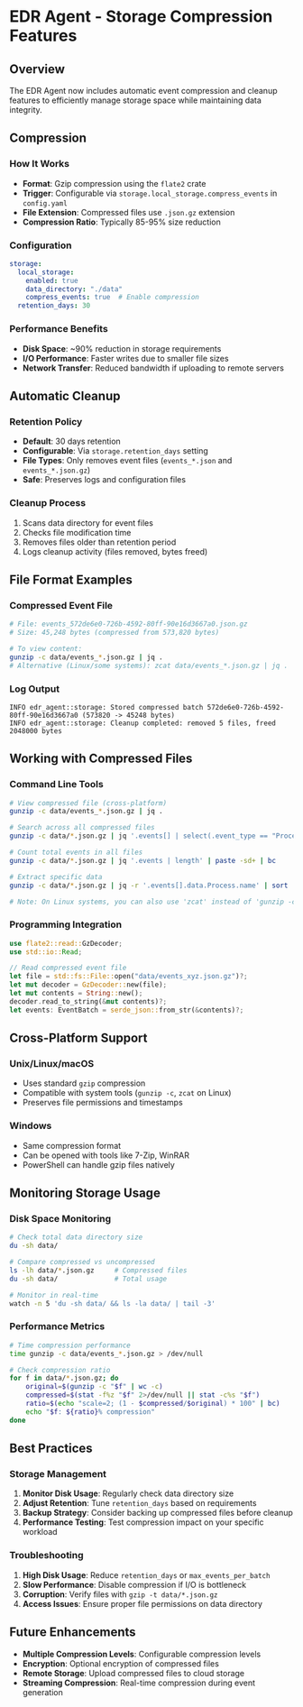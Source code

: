 # EDR Agent - Storage Compression Features

## Overview

The EDR Agent now includes automatic event compression and cleanup features to efficiently manage storage space while maintaining data integrity.

## Compression

### How It Works
- **Format**: Gzip compression using the `flate2` crate
- **Trigger**: Configurable via `storage.local_storage.compress_events` in `config.yaml`
- **File Extension**: Compressed files use `.json.gz` extension
- **Compression Ratio**: Typically 85-95% size reduction

### Configuration
```yaml
storage:
  local_storage:
    enabled: true
    data_directory: "./data"
    compress_events: true  # Enable compression
  retention_days: 30
```

### Performance Benefits
- **Disk Space**: ~90% reduction in storage requirements
- **I/O Performance**: Faster writes due to smaller file sizes
- **Network Transfer**: Reduced bandwidth if uploading to remote servers

## Automatic Cleanup

### Retention Policy
- **Default**: 30 days retention
- **Configurable**: Via `storage.retention_days` setting
- **File Types**: Only removes event files (`events_*.json` and `events_*.json.gz`)
- **Safe**: Preserves logs and configuration files

### Cleanup Process
1. Scans data directory for event files
2. Checks file modification time
3. Removes files older than retention period
4. Logs cleanup activity (files removed, bytes freed)

## File Format Examples

### Compressed Event File
```bash
# File: events_572de6e0-726b-4592-80ff-90e16d3667a0.json.gz
# Size: 45,248 bytes (compressed from 573,820 bytes)

# To view content:
gunzip -c data/events_*.json.gz | jq .
# Alternative (Linux/some systems): zcat data/events_*.json.gz | jq .
```

### Log Output
```
INFO edr_agent::storage: Stored compressed batch 572de6e0-726b-4592-80ff-90e16d3667a0 (573820 -> 45248 bytes)
INFO edr_agent::storage: Cleanup completed: removed 5 files, freed 2048000 bytes
```

## Working with Compressed Files

### Command Line Tools
```bash
# View compressed file (cross-platform)
gunzip -c data/events_*.json.gz | jq .

# Search across all compressed files
gunzip -c data/*.json.gz | jq '.events[] | select(.event_type == "ProcessCreated")'

# Count total events in all files
gunzip -c data/*.json.gz | jq '.events | length' | paste -sd+ | bc

# Extract specific data
gunzip -c data/*.json.gz | jq -r '.events[].data.Process.name' | sort | uniq

# Note: On Linux systems, you can also use 'zcat' instead of 'gunzip -c'
```

### Programming Integration
```rust
use flate2::read::GzDecoder;
use std::io::Read;

// Read compressed event file
let file = std::fs::File::open("data/events_xyz.json.gz")?;
let mut decoder = GzDecoder::new(file);
let mut contents = String::new();
decoder.read_to_string(&mut contents)?;
let events: EventBatch = serde_json::from_str(&contents)?;
```

## Cross-Platform Support

### Unix/Linux/macOS
- Uses standard `gzip` compression
- Compatible with system tools (`gunzip -c`, `zcat` on Linux)
- Preserves file permissions and timestamps

### Windows
- Same compression format
- Can be opened with tools like 7-Zip, WinRAR
- PowerShell can handle gzip files natively

## Monitoring Storage Usage

### Disk Space Monitoring
```bash
# Check total data directory size
du -sh data/

# Compare compressed vs uncompressed
ls -lh data/*.json.gz     # Compressed files
du -sh data/              # Total usage

# Monitor in real-time
watch -n 5 'du -sh data/ && ls -la data/ | tail -3'
```

### Performance Metrics
```bash
# Time compression performance
time gunzip -c data/events_*.json.gz > /dev/null

# Check compression ratio
for f in data/*.json.gz; do
    original=$(gunzip -c "$f" | wc -c)
    compressed=$(stat -f%z "$f" 2>/dev/null || stat -c%s "$f")
    ratio=$(echo "scale=2; (1 - $compressed/$original) * 100" | bc)
    echo "$f: ${ratio}% compression"
done
```

## Best Practices

### Storage Management
1. **Monitor Disk Usage**: Regularly check data directory size
2. **Adjust Retention**: Tune `retention_days` based on requirements
3. **Backup Strategy**: Consider backing up compressed files before cleanup
4. **Performance Testing**: Test compression impact on your specific workload

### Troubleshooting
1. **High Disk Usage**: Reduce `retention_days` or `max_events_per_batch`
2. **Slow Performance**: Disable compression if I/O is bottleneck
3. **Corruption**: Verify files with `gzip -t data/*.json.gz`
4. **Access Issues**: Ensure proper file permissions on data directory

## Future Enhancements

- **Multiple Compression Levels**: Configurable compression levels
- **Encryption**: Optional encryption of compressed files
- **Remote Storage**: Upload compressed files to cloud storage
- **Streaming Compression**: Real-time compression during event generation
